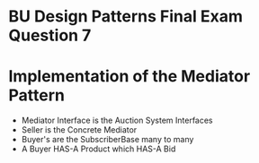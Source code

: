 # BU Design Patterns Final Exam Question 7 

# Implementation of the Mediator Pattern

* Mediator Interface is the Auction System Interfaces 
* Seller is the Concrete Mediator 
* Buyer's are the SubscriberBase many to many 
* A Buyer HAS-A Product which HAS-A Bid
